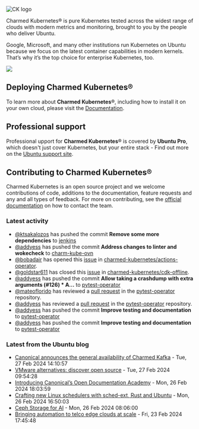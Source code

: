 ![CK logo](https://assets.ubuntu.com/v1/451d4cf4-Charmed+Kubernetes_RGB_onWhite_2022.svg)

Charmed Kubernetes® is pure Kubernetes tested across the widest range of clouds with modern metrics and monitoring, brought to you by the people who deliver Ubuntu.

Google, Microsoft, and many other institutions run Kubernetes on Ubuntu because we focus on the latest container capabilities in modern kernels. That’s why it’s the top choice for enterprise Kubernetes, too.

![](https://assets.ubuntu.com/v1/843c77b6-juju-at-a-glace.svg)

## Deploying Charmed Kubernetes®

To learn more about **Charmed Kubernetes**®, including how to install it on your own cloud, please visit the [Documentation][docs].

## Professional support

Professional upport for **Charmed Kubernetes**® is covered by **Ubuntu Pro**, which doesn't just cover Kubernetes, but your entire stack - Find out more on the [Ubuntu support site](https://ubuntu.com/support).

## Contributing to Charmed Kubernetes®

Charmed Kubernetes is an open source project and we welcome contributions of code, additions to the documentation, feature requests and any and all types of feedback. For more on contributing, see the [official documentation][get-in-touch] on how to contact the team.

<!-- LINKS -->
[docs]: https://ubuntu.com/kubernetes/docs
[get-in-touch]: https://ubuntu.com/kubernetes/docs/get-in-touch

### Latest activity

<!-- activity starts -->
 - [@ktsakalozos](https://github.com/ktsakalozos) has pushed the commit **Remove some more dependencies** to [jenkins](https://github.com/charmed-kubernetes/jenkins)
 - [@addyess](https://github.com/addyess) has pushed the commit **Address changes to linter and wokecheck** to [charm-kube-ovn](https://github.com/charmed-kubernetes/charm-kube-ovn)
 - [@bobadair](https://github.com/bobadair) has opened this [issue](https://github.com/charmed-kubernetes/actions-operator/issues/70) in [charmed-kubernetes/actions-operator](https://api.github.com/repos/charmed-kubernetes/actions-operator).
 - [@goldstar611](https://github.com/goldstar611) has closed this [issue](https://github.com/charmed-kubernetes/cdk-offline/issues/1) in [charmed-kubernetes/cdk-offline](https://api.github.com/repos/charmed-kubernetes/cdk-offline).
 - [@addyess](https://github.com/addyess) has pushed the commit **Allow taking a crashdump with extra arguments (#126)  * A...** to [pytest-operator](https://github.com/charmed-kubernetes/pytest-operator)
 - [@mateoflorido](https://github.com/mateoflorido) has reviewed a [pull request](https://github.com/charmed-kubernetes/pytest-operator/pull/126) in the [pytest-operator](https://github.com/charmed-kubernetes/pytest-operator) repository.
 - [@addyess](https://github.com/addyess) has reviewed a [pull request](https://github.com/charmed-kubernetes/pytest-operator/pull/125) in the [pytest-operator](https://github.com/charmed-kubernetes/pytest-operator) repository.
 - [@addyess](https://github.com/addyess) has pushed the commit **Improve testing and documentation** to [pytest-operator](https://github.com/charmed-kubernetes/pytest-operator)
 - [@addyess](https://github.com/addyess) has pushed the commit **Improve testing and documentation** to [pytest-operator](https://github.com/charmed-kubernetes/pytest-operator)
<!-- activity ends -->

<!-- roadmap starts -->

<!-- roadmap ends -->

### Latest from the Ubuntu blog

<!-- blog starts -->
* [Canonical announces the general availability of Charmed Kafka](https://ubuntu.com//blog/charmed-kafka-general-availability) - Tue, 27 Feb 2024 14:10:57 
* [VMware alternatives: discover open source](https://ubuntu.com//blog/vmware-alternatives) - Tue, 27 Feb 2024 09:54:28 
* [Introducing Canonical’s Open Documentation Academy](https://ubuntu.com//blog/introducing-canonicals-open-documentation-academy) - Mon, 26 Feb 2024 18:03:59 
* [Crafting new Linux schedulers with sched-ext, Rust and Ubuntu](https://ubuntu.com//blog/crafting-new-linux-schedulers-with-sched-ext-rust-and-ubuntu) - Mon, 26 Feb 2024 16:50:03 
* [Ceph Storage for AI](https://ubuntu.com//blog/storage-for-ai) - Mon, 26 Feb 2024 08:06:00 
* [Bringing automation to telco edge clouds at scale](https://ubuntu.com//blog/bringing-automation-to-telco-edge-clouds-at-scale) - Fri, 23 Feb 2024 17:45:48 
<!-- blog ends -->
